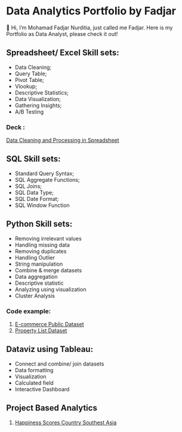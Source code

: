 # Data Analytics Portfolio by Fadjar
👋 Hi, I’m Mohamad Fadjar Nurditia, just called me Fadjar.
Here is my Portfolio as Data Analyst, please check it out!

## Spreadsheet/ Excel Skill sets:
* Data Cleaning;
* Query Table;
* Pivot Table;
* Vlookup;
* Descriptive Statistics;
* Data Visualization;
* Gathering Insights;
* A/B Testing

### Deck :
[Data Cleaning and Processing in Spreadsheet](https://docs.google.com/spreadsheets/d/1lViPShbYun92QATBtfD4MXipUzHmMG4C0kchdWjAWas/edit?usp=sharing)

## SQL Skill sets:
* Standard Query Syntax;  
* SQL Aggregate Functions; 
* SQL Joins; 
* SQL Data Type; 
* SQL Date Format; 
* SQL Window Function

## Python Skill sets:
* Removing irrelevant values
* Handling missing data
* Removing duplicates
* Handling Outlier
* String manipulation
* Combine & merge datasets
* Data aggregation
* Descriptive statistic
* Analyzing using visualization
* Cluster Analysis

### Code example:
1. [E-commerce Public Dataset](https://colab.research.google.com/drive/1HZyoohWOYMeuBOG-6NbQFgi7LGDVe58z?usp=sharing#scrollTo=DJeiMEZIM322)
2. [Property List Dataset](https://colab.research.google.com/drive/1HZyoohWOYMeuBOG-6NbQFgi7LGDVe58z?usp=sharing#scrollTo=DJeiMEZIM322)

## Dataviz using Tableau:
* Connect and combine/ join datasets
* Data formatting
* Visualization
* Calculated field
* Interactive Dashboard

## Project Based Analytics
1. [Happiness Scores Country Southest Asia](https://colab.research.google.com/drive/1WWmPy3bwpr9BYCWRY--kx5MpamEyscer?usp=drive_link)
   
<!---
MohamadFadjarNurditia/MohamadFadjarNurditia is a ✨ special ✨ repository because its `README.md` (this file) appears on your GitHub profile.
You can click the Preview link to take a look at your changes.
--->
